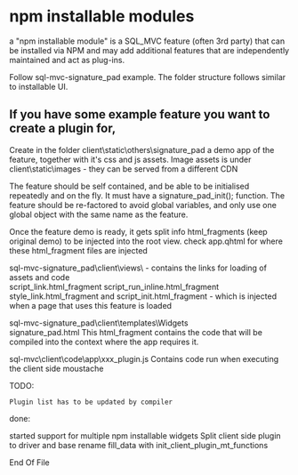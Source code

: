 # npm installable modules

a "npm installable module"  is a SQL_MVC feature (often 3rd party) that can be installed via NPM and may 
add additional features that are independently maintained and act as plug-ins.

Follow sql-mvc-signature_pad example. 
The folder structure follows similar to installable UI.

## If you have some example feature you want to create a plugin for,

Create in the folder client\static\others\signature_pad a demo app of the feature, together with it's css and js assets.
Image assets is under client\static\images - they can be served from a different CDN

The feature should be self contained, and be able to be initialised repeatedly and on the fly. It must have a signature_pad_init(); function.
The feature should be re-factored to avoid global variables, and only use one global object with the same name as the feature.

Once the feature demo is ready, it gets split info html_fragments (keep original demo) to be injected into the root view. 
check app.qhtml for where these html_fragment files are injected
                                                                    
sql-mvc-signature_pad\client\views\  - contains the links for loading of assets and code	
	script_link.html_fragment
	script_run_inline.html_fragment
	style_link.html_fragment
	and script_init.html_fragment - which is injected when a page that uses this feature is loaded

sql-mvc-signature_pad\client\templates\Widgets\
	signature_pad.html This html_fragment contains the code that will be compiled into the context where the app requires it.

sql-mvc\client\code\app\xxx_plugin.js
	Contains code run when executing the client side moustache

	
	
TODO:

	
	Plugin list has to be updated by compiler

	
done:	

started support for multiple npm installable widgets
Split client side plugin to driver and base 
rename fill_data with init_client_plugin_mt_functions



End Of File
